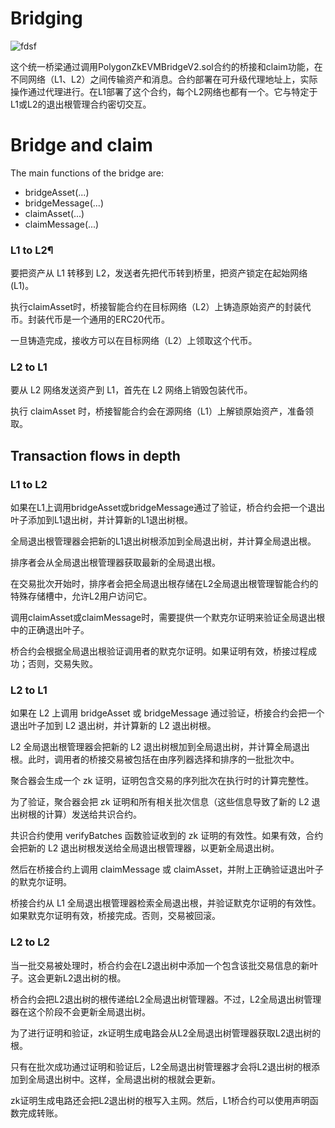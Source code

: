 # Bridging

![fdsf](https://docs.polygon.technology/img/cdk/high-level-architecture/bridging-class-diagram.png)

这个统一桥梁通过调用PolygonZkEVMBridgeV2.sol合约的桥接和claim功能，在不同网络（L1、L2）之间传输资产和消息。合约部署在可升级代理地址上，实际操作通过代理进行。在L1部署了这个合约，每个L2网络也都有一个。它与特定于L1或L2的退出根管理合约密切交互。

# Bridge and claim

The main functions of the bridge are:

 - bridgeAsset(...)
- bridgeMessage(...)
 - claimAsset(...)
 - claimMessage(...)

### L1 to L2¶


要把资产从 L1 转移到 L2，发送者先把代币转到桥里，把资产锁定在起始网络 (L1)。


执行claimAsset时，桥接智能合约在目标网络（L2）上铸造原始资产的封装代币。封装代币是一个通用的ERC20代币。

一旦铸造完成，接收方可以在目标网络（L2）上领取这个代币。


### L2 to L1

要从 L2 网络发送资产到 L1，首先在 L2 网络上销毁包装代币。

执行 claimAsset 时，桥接智能合约会在源网络（L1）上解锁原始资产，准备领取。

## Transaction flows in depth
### L1 to L2
如果在L1上调用bridgeAsset或bridgeMessage通过了验证，桥合约会把一个退出叶子添加到L1退出树，并计算新的L1退出树根。

全局退出根管理器会把新的L1退出树根添加到全局退出树，并计算全局退出根。

排序者会从全局退出根管理器获取最新的全局退出根。

在交易批次开始时，排序者会把全局退出根存储在L2全局退出根管理智能合约的特殊存储槽中，允许L2用户访问它。

调用claimAsset或claimMessage时，需要提供一个默克尔证明来验证全局退出根中的正确退出叶子。

桥合约会根据全局退出根验证调用者的默克尔证明。如果证明有效，桥接过程成功；否则，交易失败。
### L2 to L1
如果在 L2 上调用 bridgeAsset 或 bridgeMessage 通过验证，桥接合约会把一个退出叶子加到 L2 退出树，并计算新的 L2 退出树根。

L2 全局退出根管理器会把新的 L2 退出树根加到全局退出树，并计算全局退出根。此时，调用者的桥接交易被包括在由序列器选择和排序的一批批次中。

聚合器会生成一个 zk 证明，证明包含交易的序列批次在执行时的计算完整性。

为了验证，聚合器会把 zk 证明和所有相关批次信息（这些信息导致了新的 L2 退出树根的计算）发送给共识合约。

共识合约使用 verifyBatches 函数验证收到的 zk 证明的有效性。如果有效，合约会把新的 L2 退出树根发送给全局退出根管理器，以更新全局退出树。

然后在桥接合约上调用 claimMessage 或 claimAsset，并附上正确验证退出叶子的默克尔证明。

桥接合约从 L1 全局退出根管理器检索全局退出根，并验证默克尔证明的有效性。如果默克尔证明有效，桥接完成。否则，交易被回滚。

### L2 to L2

当一批交易被处理时，桥合约会在L2退出树中添加一个包含该批交易信息的新叶子。这会更新L2退出树的根。

桥合约会把L2退出树的根传递给L2全局退出树管理器。不过，L2全局退出树管理器在这个阶段不会更新全局退出树。

为了进行证明和验证，zk证明生成电路会从L2全局退出树管理器获取L2退出树的根。

只有在批次成功通过证明和验证后，L2全局退出树管理器才会将L2退出树的根添加到全局退出树中。这样，全局退出树的根就会更新。

zk证明生成电路还会把L2退出树的根写入主网。然后，L1桥合约可以使用声明函数完成转账。
